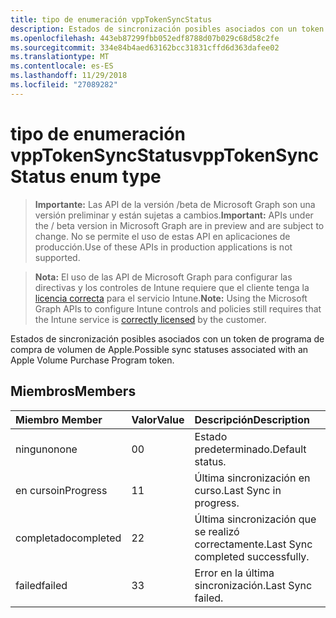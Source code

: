 ```yaml
---
title: tipo de enumeración vppTokenSyncStatus
description: Estados de sincronización posibles asociados con un token de programa de compra de volumen de Apple.
ms.openlocfilehash: 443eb87299fbb052edf8788d07b029c68d58c2fe
ms.sourcegitcommit: 334e84b4aed63162bcc31831cffd6d363dafee02
ms.translationtype: MT
ms.contentlocale: es-ES
ms.lasthandoff: 11/29/2018
ms.locfileid: "27089282"
---
```

# <a name="vpptokensyncstatus-enum-type"></a><span data-ttu-id="0ec38-103">tipo de enumeración vppTokenSyncStatus</span><span class="sxs-lookup"><span data-stu-id="0ec38-103">vppTokenSyncStatus enum type</span></span>

> <span data-ttu-id="0ec38-104">**Importante:** Las API de la versión /beta de Microsoft Graph son una versión preliminar y están sujetas a cambios.</span><span class="sxs-lookup"><span data-stu-id="0ec38-104">**Important:** APIs under the / beta version in Microsoft Graph are in preview and are subject to change.</span></span> <span data-ttu-id="0ec38-105">No se permite el uso de estas API en aplicaciones de producción.</span><span class="sxs-lookup"><span data-stu-id="0ec38-105">Use of these APIs in production applications is not supported.</span></span>

> <span data-ttu-id="0ec38-106">**Nota:** El uso de las API de Microsoft Graph para configurar las directivas y los controles de Intune requiere que el cliente tenga la [licencia correcta](https://go.microsoft.com/fwlink/?linkid=839381) para el servicio Intune.</span><span class="sxs-lookup"><span data-stu-id="0ec38-106">**Note:** Using the Microsoft Graph APIs to configure Intune controls and policies still requires that the Intune service is [correctly licensed](https://go.microsoft.com/fwlink/?linkid=839381) by the customer.</span></span>

<span data-ttu-id="0ec38-107">Estados de sincronización posibles asociados con un token de programa de compra de volumen de Apple.</span><span class="sxs-lookup"><span data-stu-id="0ec38-107">Possible sync statuses associated with an Apple Volume Purchase Program token.</span></span>
## <a name="members"></a><span data-ttu-id="0ec38-108">Miembros</span><span class="sxs-lookup"><span data-stu-id="0ec38-108">Members</span></span>
|<span data-ttu-id="0ec38-109">Miembro	</span><span class="sxs-lookup"><span data-stu-id="0ec38-109">Member</span></span>|<span data-ttu-id="0ec38-110">Valor</span><span class="sxs-lookup"><span data-stu-id="0ec38-110">Value</span></span>|<span data-ttu-id="0ec38-111">Descripción</span><span class="sxs-lookup"><span data-stu-id="0ec38-111">Description</span></span>|
|:---|:---|:---|
|<span data-ttu-id="0ec38-112">ninguno</span><span class="sxs-lookup"><span data-stu-id="0ec38-112">none</span></span>|<span data-ttu-id="0ec38-113">0</span><span class="sxs-lookup"><span data-stu-id="0ec38-113">0</span></span>|<span data-ttu-id="0ec38-114">Estado predeterminado.</span><span class="sxs-lookup"><span data-stu-id="0ec38-114">Default status.</span></span>|
|<span data-ttu-id="0ec38-115">en curso</span><span class="sxs-lookup"><span data-stu-id="0ec38-115">inProgress</span></span>|<span data-ttu-id="0ec38-116">1</span><span class="sxs-lookup"><span data-stu-id="0ec38-116">1</span></span>|<span data-ttu-id="0ec38-117">Última sincronización en curso.</span><span class="sxs-lookup"><span data-stu-id="0ec38-117">Last Sync in progress.</span></span>|
|<span data-ttu-id="0ec38-118">completado</span><span class="sxs-lookup"><span data-stu-id="0ec38-118">completed</span></span>|<span data-ttu-id="0ec38-119">2</span><span class="sxs-lookup"><span data-stu-id="0ec38-119">2</span></span>|<span data-ttu-id="0ec38-120">Última sincronización que se realizó correctamente.</span><span class="sxs-lookup"><span data-stu-id="0ec38-120">Last Sync completed successfully.</span></span>|
|<span data-ttu-id="0ec38-121">failed</span><span class="sxs-lookup"><span data-stu-id="0ec38-121">failed</span></span>|<span data-ttu-id="0ec38-122">3</span><span class="sxs-lookup"><span data-stu-id="0ec38-122">3</span></span>|<span data-ttu-id="0ec38-123">Error en la última sincronización.</span><span class="sxs-lookup"><span data-stu-id="0ec38-123">Last Sync failed.</span></span>|






